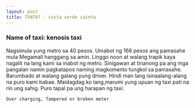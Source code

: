 ```yaml
---
layout: post
title: TXN797 - vista verde cainta
---
```


### Name of taxi: kenosis taxi

Nagsimula yung metro sa 40 pesos. Umabot ng 166 pesos ang pamasahe mula Megamall hanggang sa amin.
Linggo noon at walang trapik kaya nagalit na lang kami sa inabot ng metro. Sinigawan at tinanong pa ang mga pangalan namin pagkatapos naming magkomento tungkol sa pamasahe. Barumbado at walang galang yung driver. Hindi man lang isinaalang-alang na puro kami babae. Maidagdag ko lang,marumi yung upuan ng taxi  pati na rin ung sahig. Puro tapal pa ung harapan ng taxi.

```Over charging, Tampered or broken meter```
